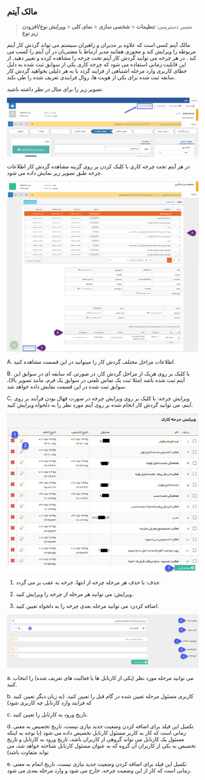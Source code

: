 ﻿## مالک آیتم

> مسیر دسترسی: **تنظیمات** < **شخصی سازی** < **نمای کلی**  < **ویرایش نوع/افزودن زیر نوع**

مالک آیتم کسی است که علاوه بر مدیران و راهبران سیستم می تواند گردش کار آیتم مربوطه را ویرایش کند و مجوزی همانند مدیر ارتباط با مشتریان در آن آیتم را کسب می کند . در هر چرخه می توانید گردش کار آیتم تحت چرخه را مشاهده کرده و تغییر دهید. از این قابلیت زمانی استفاده می شود که چرخه کاری یکی از سوابق ثبت شده به دلیل خطای کاربری وارد مرحله اشتباهی از فرایند گردد یا به هر دلیلی بخواهید گردش کار سابقه ثبت شده برای یکی از هویت ها، روال فرایندی تعریف شده را طی نکند.

تصویر زیر را برای مثال در نظر داشته باشید.

![](itemowner1.png)

در هر آیتم تحت چرخه کاری با کلیک کردن بر روی گزینه مشاهده گردش کار اطلاعات چرخه طبق تصویر زیر نمایش داده می شود.

![](itemowner2.png)

A. اطلاعات مراحل مختلف گردش کار را میتوانید در این قسمت مشاهده کنید.

B. با کلیک بر روی هریک از مراحل گردش کار، در صورتی که سابقه ای در سوابق این آیتم ثبت شده باشد (مثلا ثبت یک تماس تلفنی در سوابق یک فرم، مانند تصویر بالا)، سوابق ثبت شده در این قسمت نمایش داده خواهد شد.

 C. ویرایش چرخه: با کلیک بر روی ویرایش چرخه در صورت فهال بودن فرآیند بر روی آیتم، می توانید گردش کار انجام شده بر روی آیتم مورد نظر را به دلخواه ویرایش کنید.
 
 ![](itemowner3.jpg)
 
 1. حذف: با حذف هر مرحله چرخه از انتها، جرخه به عقب بر می گردد.

2. ویرایش: می توانید هر مرحله از چرخه را ویرایش کنید.

3. اضافه کردن: می توانید مرحله بعدی چرخه را به دلخواه تعیین کنید.

![](itemowner4.png)


a. می توانید مرحله مورد نظر (یکی از کارتابل ها یا فعالیت های تعریف شده) را انتخاب کنید.

b. کاربری مسئول مرحله تعیین شده در گام قبل را تعیین کنید. (به زبان دیگر تعیین کنید که فرایند وارد کارتابل چه کاربری شود)

c. تاریخ ورود به کارتابل را تعیین کنید.

d. تکمیل این فیلد برای اضافه کردن وضعیت جدید نیازی نیست، تاریخ تخصیص به معنی زمانی است که کار به کاربر مسئول کارتابل تخصیص داده می شود (با توجه به اینکه مسئول یک کارتابل می تواند گروهی از کاربران باشد، تاریخ ورود به کارتابل و تاریخ تخصیص به یکی از کاربران آن گروه که به عنوان مسئول کارتابل شناخته خواهد شد، می تواند متفاوت باشد)

e. تکمیل این فیلد برای اضافه کردن وضعیت جدید نیازی نیست، تاریخ اتمام به معنی زمانی است که کار از این وضعیت چرخه، خارج می شود و وارد مرحله بعدی می شود.


